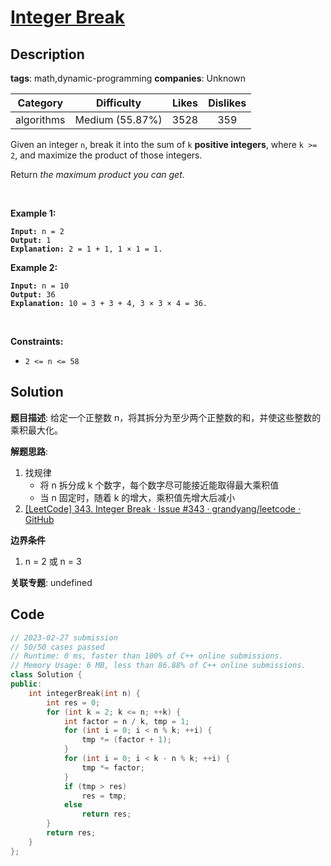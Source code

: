 # [Integer Break](https://leetcode.com/problems/integer-break/description/)

## Description

**tags**: math,dynamic-programming
**companies**: Unknown

|  Category  |   Difficulty    | Likes | Dislikes |
| :--------: | :-------------: | :---: | :------: |
| algorithms | Medium (55.87%) | 3528  |   359    |

<p>Given an integer <code>n</code>, break it into the sum of <code>k</code> <strong>positive integers</strong>, where <code>k &gt;= 2</code>, and maximize the product of those integers.</p>

<p>Return <em>the maximum product you can get</em>.</p>

<p>&nbsp;</p>
<p><strong class="example">Example 1:</strong></p>

<pre><code><strong>Input:</strong> n = 2
<strong>Output:</strong> 1
<strong>Explanation:</strong> 2 = 1 + 1, 1 &times; 1 = 1.</code></pre>

<p><strong class="example">Example 2:</strong></p>

<pre><code><strong>Input:</strong> n = 10
<strong>Output:</strong> 36
<strong>Explanation:</strong> 10 = 3 + 3 + 4, 3 &times; 3 &times; 4 = 36.</code></pre>

<p>&nbsp;</p>
<p><strong>Constraints:</strong></p>

<ul>
  <li><code>2 &lt;= n &lt;= 58</code></li>
</ul>



## Solution

**题目描述**: 给定一个正整数 n，将其拆分为至少两个正整数的和，并使这些整数的乘积最大化。

**解题思路**:

1. 找规律
   - 将 n 拆分成 k 个数字，每个数字尽可能接近能取得最大乘积值
   - 当 n 固定时，随着 k 的增大，乘积值先增大后减小
2. [[LeetCode] 343. Integer Break · Issue #343 · grandyang/leetcode · GitHub](https://github.com/grandyang/leetcode/issues/343)

**边界条件**

1. n = 2 或 n = 3

**关联专题**: undefined

## Code

```cpp
// 2023-02-27 submission
// 50/50 cases passed
// Runtime: 0 ms, faster than 100% of C++ online submissions.
// Memory Usage: 6 MB, less than 86.88% of C++ online submissions.
class Solution {
public:
    int integerBreak(int n) {
        int res = 0;
        for (int k = 2; k <= n; ++k) {
            int factor = n / k, tmp = 1;
            for (int i = 0; i < n % k; ++i) {
                tmp *= (factor + 1);
            }
            for (int i = 0; i < k - n % k; ++i) {
                tmp *= factor;
            }
            if (tmp > res)
                res = tmp;
            else
                return res;
        }
        return res;
    }
};
```
